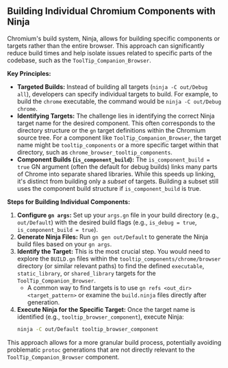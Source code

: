## Building Individual Chromium Components with Ninja

Chromium's build system, Ninja, allows for building specific components or targets rather than the entire browser. This approach can significantly reduce build times and help isolate issues related to specific parts of the codebase, such as the `ToolTip_Companion_Browser`.

**Key Principles:**

*   **Targeted Builds:** Instead of building all targets (`ninja -C out/Debug all`), developers can specify individual targets to build. For example, to build the `chrome` executable, the command would be `ninja -C out/Debug chrome`.
*   **Identifying Targets:** The challenge lies in identifying the correct Ninja target name for the desired component. This often corresponds to the directory structure or the `gn` target definitions within the Chromium source tree. For a component like `ToolTip_Companion_Browser`, the target name might be `tooltip_components` or a more specific target within that directory, such as `chrome_browser_tooltip_components`.
*   **Component Builds (`is_component_build`):** The `is_component_build = true` GN argument (often the default for debug builds) links many parts of Chrome into separate shared libraries. While this speeds up linking, it's distinct from building only a *subset* of targets. Building a subset still uses the component build structure if `is_component_build` is true.

**Steps for Building Individual Components:**

1.  **Configure `gn args`:** Set up your `args.gn` file in your build directory (e.g., `out/Default`) with the desired build flags (e.g., `is_debug = true`, `is_component_build = true`).
2.  **Generate Ninja Files:** Run `gn gen out/Default` to generate the Ninja build files based on your `gn args`.
3.  **Identify the Target:** This is the most crucial step. You would need to explore the `BUILD.gn` files within the `tooltip_components/chrome/browser` directory (or similar relevant paths) to find the defined `executable`, `static_library`, or `shared_library` targets for the `ToolTip_Companion_Browser`.
    *   A common way to find targets is to use `gn refs <out_dir> <target_pattern>` or examine the `build.ninja` files directly after generation.
4.  **Execute Ninja for the Specific Target:** Once the target name is identified (e.g., `tooltip_browser_component`), execute Ninja:
    ```bash
    ninja -C out/Default tooltip_browser_component
    ```

This approach allows for a more granular build process, potentially avoiding problematic `protoc` generations that are not directly relevant to the `ToolTip_Companion_Browser` component.
